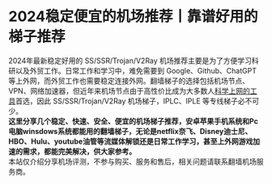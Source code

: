 # 2024稳定便宜的机场推荐丨靠谱好用的梯子推荐
2024年最新稳定好用的 SS/SSR/Trojan/V2Ray 机场推荐主要是为了方便学习科研以及外贸工作。日常工作和学习中，难免需要到 Google、Github、ChatGPT等上外网，而外贸工作也需要稳定连接外网。翻墙梯子的选择包括机场节点、VPN、网络加速器，但近年来机场节点由于高性价比成为大多数人[科学上网的工具](https://alipjj.github.io/2024-VPN/)首选，因此 SS/SSR/Trojan/V2Ray 机场梯子，IPLC、IPLE 等专线梯子必不可少。  
**这里分享几个稳定、快速、安全、便宜的机场梯子推荐，安卓苹果手机系统和Pc电脑winsdows系统都能用的翻墙梯子，无论是netflix奈飞、Disney迪士尼、HBO、Hulu、youtube油管等流媒体解锁还是日常工作学习，甚至上外网游戏加速的需求，都能完美解决，供大家参考。**  
本站仅介绍分享机场评测，不参与购买、服务和售后，相关问题请联系翻墙机场服务商。
